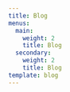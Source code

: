 ```yaml
---
title: Blog
menus:
  main:
    weight: 2
    title: Blog
  secondary:
    weight: 2
    title: Blog
template: blog
---
```

